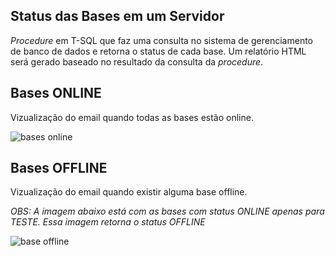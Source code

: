 ## Status das Bases em um Servidor

_Procedure_ em T-SQL que faz uma consulta no sistema de gerenciamento de banco de dados e retorna o status de cada base.
Um relatório HTML será gerado baseado no resultado da consulta da _procedure_.

## Bases ONLINE

Vizualização do email quando todas as bases estão online.

![bases online](https://github.com/juliaacarvalhosa/verificacao-de-bases/assets/103545624/20d6be39-b3ae-423b-a933-5f542e1185da)

## Bases OFFLINE

Vizualização do email quando existir alguma base offline. 

_OBS: A imagem abaixo está com as bases com status ONLINE apenas para TESTE. Essa imagem retorna o status OFFLINE_


![base offline](https://github.com/juliaacarvalhosa/verificacao-de-bases/assets/103545624/070a989a-e509-4534-bc49-1a7f9fd9322c)

